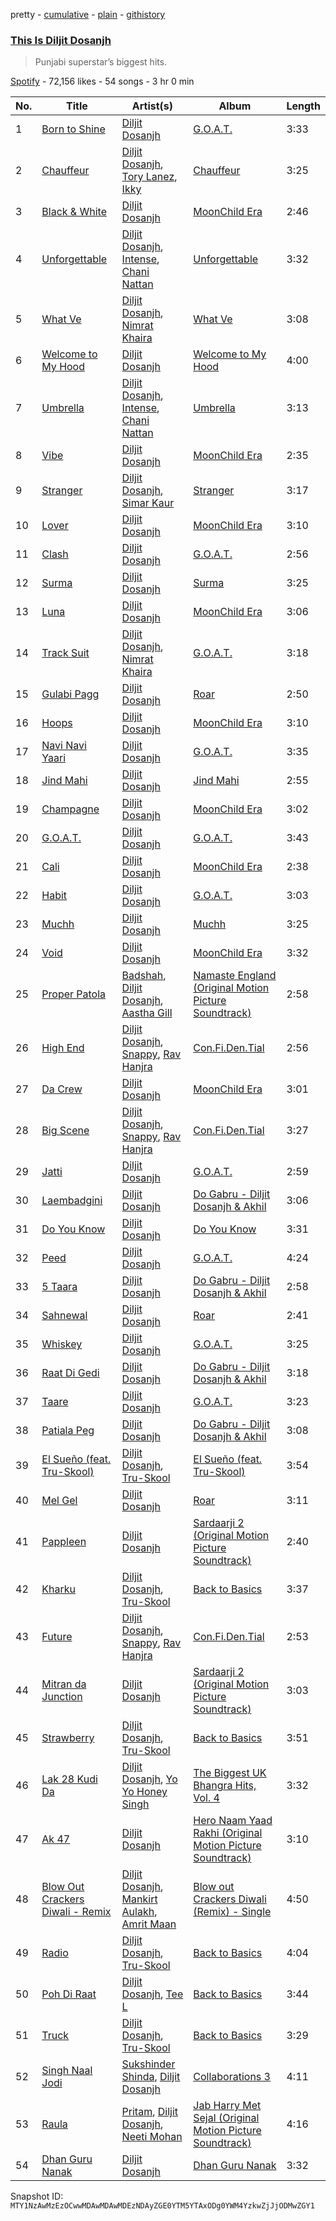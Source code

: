 pretty - [cumulative](/playlists/cumulative/37i9dQZF1DX0GO2iStOATx.md) - [plain](/playlists/plain/37i9dQZF1DX0GO2iStOATx) - [githistory](https://github.githistory.xyz/mackorone/spotify-playlist-archive/blob/main/playlists/plain/37i9dQZF1DX0GO2iStOATx)

### [This Is Diljit Dosanjh](https://open.spotify.com/playlist/37i9dQZF1DX0GO2iStOATx)

> Punjabi superstar’s biggest hits.

[Spotify](https://open.spotify.com/user/spotify) - 72,156 likes - 54 songs - 3 hr 0 min

| No. | Title | Artist(s) | Album | Length |
|---|---|---|---|---|
| 1 | [Born to Shine](https://open.spotify.com/track/4XxfOvudrnBRdlgzEaq1sd) | [Diljit Dosanjh](https://open.spotify.com/artist/2FKWNmZWDBZR4dE5KX4plR) | [G.O.A.T.](https://open.spotify.com/album/0wkGNaTXbbxaD9QjvxlNGE) | 3:33 |
| 2 | [Chauffeur](https://open.spotify.com/track/2L1OXzqVPpVxotHfLglUcB) | [Diljit Dosanjh](https://open.spotify.com/artist/2FKWNmZWDBZR4dE5KX4plR), [Tory Lanez](https://open.spotify.com/artist/2jku7tDXc6XoB6MO2hFuqg), [Ikky](https://open.spotify.com/artist/3nqS8jzqmsPKFJTp0BOIel) | [Chauffeur](https://open.spotify.com/album/0YelQwXuaXeL3nk23iOqwd) | 3:25 |
| 3 | [Black & White](https://open.spotify.com/track/5wiSbeDm2p5yniuus7eH4J) | [Diljit Dosanjh](https://open.spotify.com/artist/2FKWNmZWDBZR4dE5KX4plR) | [MoonChild Era](https://open.spotify.com/album/0zV96rKdfWliVHNBpAsd2b) | 2:46 |
| 4 | [Unforgettable](https://open.spotify.com/track/7HWMIRSmUrhlbveXerIEWk) | [Diljit Dosanjh](https://open.spotify.com/artist/2FKWNmZWDBZR4dE5KX4plR), [Intense](https://open.spotify.com/artist/0OS0NZnK7TGIAWx8MkWNFN), [Chani Nattan](https://open.spotify.com/artist/1sSYaQBOI71QZDZ9OWW3hp) | [Unforgettable](https://open.spotify.com/album/5Yl8tuE1kBsLK4PaSN8Vfm) | 3:32 |
| 5 | [What Ve](https://open.spotify.com/track/6Pxq8WosWicxmEqp9BFZ2s) | [Diljit Dosanjh](https://open.spotify.com/artist/2FKWNmZWDBZR4dE5KX4plR), [Nimrat Khaira](https://open.spotify.com/artist/0ea0y5ZxnN5TbEDzNtx5Fk) | [What Ve](https://open.spotify.com/album/5uR3tuzwfgecmNPsCfxeUi) | 3:08 |
| 6 | [Welcome to My Hood](https://open.spotify.com/track/1T5mAjBkpuczG5H6yUcSB4) | [Diljit Dosanjh](https://open.spotify.com/artist/2FKWNmZWDBZR4dE5KX4plR) | [Welcome to My Hood](https://open.spotify.com/album/1eIdNQUDw6dlSpMBoRXzIK) | 4:00 |
| 7 | [Umbrella](https://open.spotify.com/track/7fBeejW1BoZFTd4hTP6JvV) | [Diljit Dosanjh](https://open.spotify.com/artist/2FKWNmZWDBZR4dE5KX4plR), [Intense](https://open.spotify.com/artist/0OS0NZnK7TGIAWx8MkWNFN), [Chani Nattan](https://open.spotify.com/artist/1sSYaQBOI71QZDZ9OWW3hp) | [Umbrella](https://open.spotify.com/album/3S3ekcemSjVZ6Pi3ojBEhq) | 3:13 |
| 8 | [Vibe](https://open.spotify.com/track/44gJjTJwY4eba0jpNnrlld) | [Diljit Dosanjh](https://open.spotify.com/artist/2FKWNmZWDBZR4dE5KX4plR) | [MoonChild Era](https://open.spotify.com/album/0zV96rKdfWliVHNBpAsd2b) | 2:35 |
| 9 | [Stranger](https://open.spotify.com/track/64GMWImeb6xJcddUiK9kov) | [Diljit Dosanjh](https://open.spotify.com/artist/2FKWNmZWDBZR4dE5KX4plR), [Simar Kaur](https://open.spotify.com/artist/5yI5MjFLwQwfP24OxchqN1) | [Stranger](https://open.spotify.com/album/0Qi3UVsHtnxNZW1WPrpxOh) | 3:17 |
| 10 | [Lover](https://open.spotify.com/track/0XwRlvv3KlOu4HWlOH34XG) | [Diljit Dosanjh](https://open.spotify.com/artist/2FKWNmZWDBZR4dE5KX4plR) | [MoonChild Era](https://open.spotify.com/album/0zV96rKdfWliVHNBpAsd2b) | 3:10 |
| 11 | [Clash](https://open.spotify.com/track/7krGSbOnw13S7tIpgVEWAo) | [Diljit Dosanjh](https://open.spotify.com/artist/2FKWNmZWDBZR4dE5KX4plR) | [G.O.A.T.](https://open.spotify.com/album/0wkGNaTXbbxaD9QjvxlNGE) | 2:56 |
| 12 | [Surma](https://open.spotify.com/track/0fjxdmPuNO05PUQPOUCUif) | [Diljit Dosanjh](https://open.spotify.com/artist/2FKWNmZWDBZR4dE5KX4plR) | [Surma](https://open.spotify.com/album/0a4usykYKqRRnqPBok3n68) | 3:25 |
| 13 | [Luna](https://open.spotify.com/track/1Hy2ZRkFGC3P47r6lDX2sy) | [Diljit Dosanjh](https://open.spotify.com/artist/2FKWNmZWDBZR4dE5KX4plR) | [MoonChild Era](https://open.spotify.com/album/0zV96rKdfWliVHNBpAsd2b) | 3:06 |
| 14 | [Track Suit](https://open.spotify.com/track/7ABCuDLEY2GyAwnGcqkmt2) | [Diljit Dosanjh](https://open.spotify.com/artist/2FKWNmZWDBZR4dE5KX4plR), [Nimrat Khaira](https://open.spotify.com/artist/0ea0y5ZxnN5TbEDzNtx5Fk) | [G.O.A.T.](https://open.spotify.com/album/0wkGNaTXbbxaD9QjvxlNGE) | 3:18 |
| 15 | [Gulabi Pagg](https://open.spotify.com/track/35CTzZi7rJLBHvfVZZBrVr) | [Diljit Dosanjh](https://open.spotify.com/artist/2FKWNmZWDBZR4dE5KX4plR) | [Roar](https://open.spotify.com/album/1pcsPt7079EJi5u9OzHYqa) | 2:50 |
| 16 | [Hoops](https://open.spotify.com/track/6yAwGkkTU4q4vkgufzOVXH) | [Diljit Dosanjh](https://open.spotify.com/artist/2FKWNmZWDBZR4dE5KX4plR) | [MoonChild Era](https://open.spotify.com/album/0zV96rKdfWliVHNBpAsd2b) | 3:10 |
| 17 | [Navi Navi Yaari](https://open.spotify.com/track/39pjjDG9o44eDjkM4BPdiG) | [Diljit Dosanjh](https://open.spotify.com/artist/2FKWNmZWDBZR4dE5KX4plR) | [G.O.A.T.](https://open.spotify.com/album/0wkGNaTXbbxaD9QjvxlNGE) | 3:35 |
| 18 | [Jind Mahi](https://open.spotify.com/track/3SJVCbBFTxR6UvvTWRNbMp) | [Diljit Dosanjh](https://open.spotify.com/artist/2FKWNmZWDBZR4dE5KX4plR) | [Jind Mahi](https://open.spotify.com/album/3wvRXgcVOfuAktwk0i0peU) | 2:55 |
| 19 | [Champagne](https://open.spotify.com/track/7fYE7BT9Na8XpALQwuhIwX) | [Diljit Dosanjh](https://open.spotify.com/artist/2FKWNmZWDBZR4dE5KX4plR) | [MoonChild Era](https://open.spotify.com/album/0zV96rKdfWliVHNBpAsd2b) | 3:02 |
| 20 | [G.O.A.T.](https://open.spotify.com/track/46QbY78ha62aiu6gBgC7lS) | [Diljit Dosanjh](https://open.spotify.com/artist/2FKWNmZWDBZR4dE5KX4plR) | [G.O.A.T.](https://open.spotify.com/album/0wkGNaTXbbxaD9QjvxlNGE) | 3:43 |
| 21 | [Cali](https://open.spotify.com/track/2OXUK0Lwgv5Y9M5m8bI9Af) | [Diljit Dosanjh](https://open.spotify.com/artist/2FKWNmZWDBZR4dE5KX4plR) | [MoonChild Era](https://open.spotify.com/album/0zV96rKdfWliVHNBpAsd2b) | 2:38 |
| 22 | [Habit](https://open.spotify.com/track/0v1T9sMeFbaanQ3o2PBcYK) | [Diljit Dosanjh](https://open.spotify.com/artist/2FKWNmZWDBZR4dE5KX4plR) | [G.O.A.T.](https://open.spotify.com/album/0wkGNaTXbbxaD9QjvxlNGE) | 3:03 |
| 23 | [Muchh](https://open.spotify.com/track/3m3uKnTWKAPlnfggqVsIOq) | [Diljit Dosanjh](https://open.spotify.com/artist/2FKWNmZWDBZR4dE5KX4plR) | [Muchh](https://open.spotify.com/album/6Tu3rISlgcL1tjBLb3jmuS) | 3:25 |
| 24 | [Void](https://open.spotify.com/track/6jJ75TzzADszxOwKyJbyAl) | [Diljit Dosanjh](https://open.spotify.com/artist/2FKWNmZWDBZR4dE5KX4plR) | [MoonChild Era](https://open.spotify.com/album/0zV96rKdfWliVHNBpAsd2b) | 3:32 |
| 25 | [Proper Patola](https://open.spotify.com/track/39ujbBjTwwqUFySaCYDMMT) | [Badshah](https://open.spotify.com/artist/0y59o4v8uw5crbN9M3JiL1), [Diljit Dosanjh](https://open.spotify.com/artist/2FKWNmZWDBZR4dE5KX4plR), [Aastha Gill](https://open.spotify.com/artist/1BYjhAClGpBTLZfics0VRZ) | [Namaste England \(Original Motion Picture Soundtrack\)](https://open.spotify.com/album/6qokplIH6RyEbm9Q2DiBQB) | 2:58 |
| 26 | [High End](https://open.spotify.com/track/5dUpL1UYXkjXqf55FrBLgr) | [Diljit Dosanjh](https://open.spotify.com/artist/2FKWNmZWDBZR4dE5KX4plR), [Snappy](https://open.spotify.com/artist/4HYqQGd6sHdPhq6qwikEix), [Rav Hanjra](https://open.spotify.com/artist/2iWspbujhMADVaxwZAwrmd) | [Con.Fi.Den.Tial](https://open.spotify.com/album/5XrmpQEvCaqW8jRA1pwtwD) | 2:56 |
| 27 | [Da Crew](https://open.spotify.com/track/07qkw7UX06KaqyiMdX8klW) | [Diljit Dosanjh](https://open.spotify.com/artist/2FKWNmZWDBZR4dE5KX4plR) | [MoonChild Era](https://open.spotify.com/album/0zV96rKdfWliVHNBpAsd2b) | 3:01 |
| 28 | [Big Scene](https://open.spotify.com/track/0yYikBy6sQAI3n6QbQPYw5) | [Diljit Dosanjh](https://open.spotify.com/artist/2FKWNmZWDBZR4dE5KX4plR), [Snappy](https://open.spotify.com/artist/4HYqQGd6sHdPhq6qwikEix), [Rav Hanjra](https://open.spotify.com/artist/2iWspbujhMADVaxwZAwrmd) | [Con.Fi.Den.Tial](https://open.spotify.com/album/5XrmpQEvCaqW8jRA1pwtwD) | 3:27 |
| 29 | [Jatti](https://open.spotify.com/track/2fH3WsTNUlnGqcXwuu7aTx) | [Diljit Dosanjh](https://open.spotify.com/artist/2FKWNmZWDBZR4dE5KX4plR) | [G.O.A.T.](https://open.spotify.com/album/0wkGNaTXbbxaD9QjvxlNGE) | 2:59 |
| 30 | [Laembadgini](https://open.spotify.com/track/6Zp8T8QuT8XK1gPPs68zRz) | [Diljit Dosanjh](https://open.spotify.com/artist/2FKWNmZWDBZR4dE5KX4plR) | [Do Gabru \- Diljit Dosanjh & Akhil](https://open.spotify.com/album/1uxDllRe9CPhdr8rhz2QCZ) | 3:06 |
| 31 | [Do You Know](https://open.spotify.com/track/1aHRhPwlNTNdMsDcYicxb6) | [Diljit Dosanjh](https://open.spotify.com/artist/2FKWNmZWDBZR4dE5KX4plR) | [Do You Know](https://open.spotify.com/album/0VL0XINwpFeZZZthg65ASA) | 3:31 |
| 32 | [Peed](https://open.spotify.com/track/2Ny0SqN4HHB7nfdre6YlDb) | [Diljit Dosanjh](https://open.spotify.com/artist/2FKWNmZWDBZR4dE5KX4plR) | [G.O.A.T.](https://open.spotify.com/album/0wkGNaTXbbxaD9QjvxlNGE) | 4:24 |
| 33 | [5 Taara](https://open.spotify.com/track/4OFiDV3YIUVwMUNsXRnqeV) | [Diljit Dosanjh](https://open.spotify.com/artist/2FKWNmZWDBZR4dE5KX4plR) | [Do Gabru \- Diljit Dosanjh & Akhil](https://open.spotify.com/album/1uxDllRe9CPhdr8rhz2QCZ) | 2:58 |
| 34 | [Sahnewal](https://open.spotify.com/track/5mis73YN8K7yqFLZrJandE) | [Diljit Dosanjh](https://open.spotify.com/artist/2FKWNmZWDBZR4dE5KX4plR) | [Roar](https://open.spotify.com/album/1pcsPt7079EJi5u9OzHYqa) | 2:41 |
| 35 | [Whiskey](https://open.spotify.com/track/2EU4dEMDrPS1hwLSxk6PZ7) | [Diljit Dosanjh](https://open.spotify.com/artist/2FKWNmZWDBZR4dE5KX4plR) | [G.O.A.T.](https://open.spotify.com/album/0wkGNaTXbbxaD9QjvxlNGE) | 3:25 |
| 36 | [Raat Di Gedi](https://open.spotify.com/track/52rRjGjdTwlDIKXjTLKAv9) | [Diljit Dosanjh](https://open.spotify.com/artist/2FKWNmZWDBZR4dE5KX4plR) | [Do Gabru \- Diljit Dosanjh & Akhil](https://open.spotify.com/album/1uxDllRe9CPhdr8rhz2QCZ) | 3:18 |
| 37 | [Taare](https://open.spotify.com/track/2Xr84waT2lRMqjdkjmTYfW) | [Diljit Dosanjh](https://open.spotify.com/artist/2FKWNmZWDBZR4dE5KX4plR) | [G.O.A.T.](https://open.spotify.com/album/0wkGNaTXbbxaD9QjvxlNGE) | 3:23 |
| 38 | [Patiala Peg](https://open.spotify.com/track/6TikcWOLRsPq66GBx2jk67) | [Diljit Dosanjh](https://open.spotify.com/artist/2FKWNmZWDBZR4dE5KX4plR) | [Do Gabru \- Diljit Dosanjh & Akhil](https://open.spotify.com/album/1uxDllRe9CPhdr8rhz2QCZ) | 3:08 |
| 39 | [El Sueño \(feat\. Tru\-Skool\)](https://open.spotify.com/track/4xxLLbEcA3mMwpzvBWjVTR) | [Diljit Dosanjh](https://open.spotify.com/artist/2FKWNmZWDBZR4dE5KX4plR), [Tru\-Skool](https://open.spotify.com/artist/0u7HSxKLO9fsEeD20dW4H2) | [El Sueño \(feat\. Tru\-Skool\)](https://open.spotify.com/album/0O6WVv0kgaPZdKTMap1DhY) | 3:54 |
| 40 | [Mel Gel](https://open.spotify.com/track/0uZ0ZZDpBOcFasRWyfpVhV) | [Diljit Dosanjh](https://open.spotify.com/artist/2FKWNmZWDBZR4dE5KX4plR) | [Roar](https://open.spotify.com/album/1pcsPt7079EJi5u9OzHYqa) | 3:11 |
| 41 | [Pappleen](https://open.spotify.com/track/7p4SfEwbVzpBhkn9ACSGzw) | [Diljit Dosanjh](https://open.spotify.com/artist/2FKWNmZWDBZR4dE5KX4plR) | [Sardaarji 2 \(Original Motion Picture Soundtrack\)](https://open.spotify.com/album/4OtiPey44eFtHR0k3EVJVz) | 2:40 |
| 42 | [Kharku](https://open.spotify.com/track/1xzxjqnT7mZb2Sh4HaG5tc) | [Diljit Dosanjh](https://open.spotify.com/artist/2FKWNmZWDBZR4dE5KX4plR), [Tru\-Skool](https://open.spotify.com/artist/0u7HSxKLO9fsEeD20dW4H2) | [Back to Basics](https://open.spotify.com/album/2DJqmHoYQ5uS5Vhg8GVC1d) | 3:37 |
| 43 | [Future](https://open.spotify.com/track/34izTWG2OZPbmCUzwqosgt) | [Diljit Dosanjh](https://open.spotify.com/artist/2FKWNmZWDBZR4dE5KX4plR), [Snappy](https://open.spotify.com/artist/4HYqQGd6sHdPhq6qwikEix), [Rav Hanjra](https://open.spotify.com/artist/2iWspbujhMADVaxwZAwrmd) | [Con.Fi.Den.Tial](https://open.spotify.com/album/5XrmpQEvCaqW8jRA1pwtwD) | 2:53 |
| 44 | [Mitran da Junction](https://open.spotify.com/track/45ZvGm4spSjkkCuuIIDWmx) | [Diljit Dosanjh](https://open.spotify.com/artist/2FKWNmZWDBZR4dE5KX4plR) | [Sardaarji 2 \(Original Motion Picture Soundtrack\)](https://open.spotify.com/album/4OtiPey44eFtHR0k3EVJVz) | 3:03 |
| 45 | [Strawberry](https://open.spotify.com/track/4EQxlW6xqddgkzeno3I2Xe) | [Diljit Dosanjh](https://open.spotify.com/artist/2FKWNmZWDBZR4dE5KX4plR), [Tru\-Skool](https://open.spotify.com/artist/0u7HSxKLO9fsEeD20dW4H2) | [Back to Basics](https://open.spotify.com/album/2DJqmHoYQ5uS5Vhg8GVC1d) | 3:51 |
| 46 | [Lak 28 Kudi Da](https://open.spotify.com/track/7IHxvK9eSKfJgsRUe5Bacy) | [Diljit Dosanjh](https://open.spotify.com/artist/2FKWNmZWDBZR4dE5KX4plR), [Yo Yo Honey Singh](https://open.spotify.com/artist/7uIbLdzzSEqnX0Pkrb56cR) | [The Biggest UK Bhangra Hits, Vol\. 4](https://open.spotify.com/album/2pe8Sz2baC8aoOcXzgXRWU) | 3:32 |
| 47 | [Ak 47](https://open.spotify.com/track/6nzoIqFXW8OvI3PR1XiNuR) | [Diljit Dosanjh](https://open.spotify.com/artist/2FKWNmZWDBZR4dE5KX4plR) | [Hero Naam Yaad Rakhi \(Original Motion Picture Soundtrack\)](https://open.spotify.com/album/2c6NfrTTBy3DBN0F83W6wi) | 3:10 |
| 48 | [Blow Out Crackers Diwali \- Remix](https://open.spotify.com/track/0Q5WbW3iZU3eazpCxSIHTd) | [Diljit Dosanjh](https://open.spotify.com/artist/2FKWNmZWDBZR4dE5KX4plR), [Mankirt Aulakh](https://open.spotify.com/artist/3uHUKCspaCzAab9A3LlGAr), [Amrit Maan](https://open.spotify.com/artist/7GgAwYJnBBFT1WogNWf0oj) | [Blow out Crackers Diwali \(Remix\) \- Single](https://open.spotify.com/album/3NvuOF5E2FUr2nnzWBpoJq) | 4:50 |
| 49 | [Radio](https://open.spotify.com/track/1mYjwd7fhieNlsrjiFyOr0) | [Diljit Dosanjh](https://open.spotify.com/artist/2FKWNmZWDBZR4dE5KX4plR), [Tru\-Skool](https://open.spotify.com/artist/0u7HSxKLO9fsEeD20dW4H2) | [Back to Basics](https://open.spotify.com/album/2DJqmHoYQ5uS5Vhg8GVC1d) | 4:04 |
| 50 | [Poh Di Raat](https://open.spotify.com/track/6kqTzI4FCVdot2cVP1Zcqe) | [Diljit Dosanjh](https://open.spotify.com/artist/2FKWNmZWDBZR4dE5KX4plR), [Tee L](https://open.spotify.com/artist/6TsJMutd2Oq9jQRdlFeGUv) | [Back to Basics](https://open.spotify.com/album/2DJqmHoYQ5uS5Vhg8GVC1d) | 3:44 |
| 51 | [Truck](https://open.spotify.com/track/3GUpX7xIjE4Z3tYjKK3oY7) | [Diljit Dosanjh](https://open.spotify.com/artist/2FKWNmZWDBZR4dE5KX4plR), [Tru\-Skool](https://open.spotify.com/artist/0u7HSxKLO9fsEeD20dW4H2) | [Back to Basics](https://open.spotify.com/album/2DJqmHoYQ5uS5Vhg8GVC1d) | 3:29 |
| 52 | [Singh Naal Jodi](https://open.spotify.com/track/2MIlXiV4IGhkcjhfc52xme) | [Sukshinder Shinda](https://open.spotify.com/artist/6Mp7fezR1NJNc7tnybKo18), [Diljit Dosanjh](https://open.spotify.com/artist/2FKWNmZWDBZR4dE5KX4plR) | [Collaborations 3](https://open.spotify.com/album/2HRpBMvcjiglPyFuiyVabR) | 4:11 |
| 53 | [Raula](https://open.spotify.com/track/5fuXyn3OBdYnGmgncTLUiE) | [Pritam](https://open.spotify.com/artist/1wRPtKGflJrBx9BmLsSwlU), [Diljit Dosanjh](https://open.spotify.com/artist/2FKWNmZWDBZR4dE5KX4plR), [Neeti Mohan](https://open.spotify.com/artist/3ZxZ03fj3tXBZHZWzvaLSM) | [Jab Harry Met Sejal \(Original Motion Picture Soundtrack\)](https://open.spotify.com/album/4I39l0YJ7tmSBXZGZamN5E) | 4:16 |
| 54 | [Dhan Guru Nanak](https://open.spotify.com/track/2ANLVRKX1yKrYODxZH5EBX) | [Diljit Dosanjh](https://open.spotify.com/artist/2FKWNmZWDBZR4dE5KX4plR) | [Dhan Guru Nanak](https://open.spotify.com/album/04HkWmXIM1ZorFIs3BucsR) | 3:32 |

Snapshot ID: `MTY1NzAwMzEzOCwwMDAwMDAwMDEzNDAyZGE0YTM5YTAxODg0YWM4YzkwZjJjODMwZGY1`
